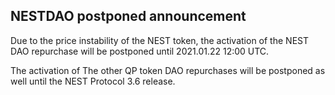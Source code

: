 ## NESTDAO postponed announcement

Due to the price instability of the NEST token, the activation of the NEST DAO repurchase will be postponed until 2021.01.22 12:00 UTC. 

The activation of The other QP token DAO repurchases will be postponed as well until the NEST Protocol 3.6 release.
